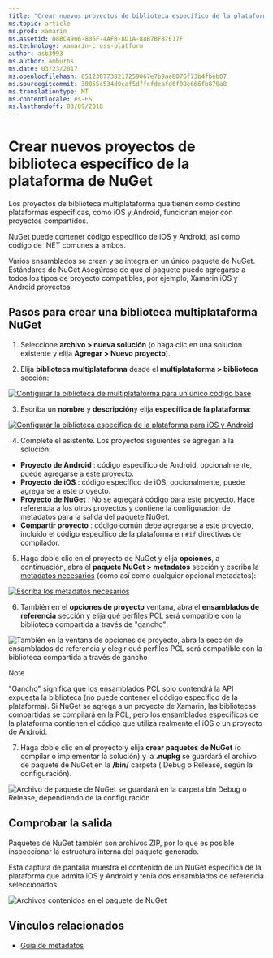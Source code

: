 ```yaml
---
title: "Crear nuevos proyectos de biblioteca específico de la plataforma de NuGet"
ms.topic: article
ms.prod: xamarin
ms.assetid: D8BC4906-805F-4AFB-8D1A-88B7BF87E17F
ms.technology: xamarin-cross-platform
author: asb3993
ms.author: amburns
ms.date: 03/23/2017
ms.openlocfilehash: 6512387738217259067e7b9ae8076f73b4fbeb07
ms.sourcegitcommit: 30055c534d9caf5dffcfdeafd6f08e666fb870a8
ms.translationtype: MT
ms.contentlocale: es-ES
ms.lasthandoff: 03/09/2018
---
```

# <a name="creating-new-platform-specific-library-projects-for-nuget"></a>Crear nuevos proyectos de biblioteca específico de la plataforma de NuGet

Los proyectos de biblioteca multiplataforma que tienen como destino plataformas específicas, como iOS y Android, funcionan mejor con proyectos compartidos.

NuGet puede contener código específico de iOS y Android, así como código de .NET comunes a ambos.

Varios ensamblados se crean y se integra en un único paquete de NuGet. Estándares de NuGet Asegúrese de que el paquete puede agregarse a todos los tipos de proyecto compatibles, por ejemplo, Xamarin iOS y Android proyectos.

## <a name="steps-to-create-a-cross-platform-library-nuget"></a>Pasos para crear una biblioteca multiplataforma NuGet

1. Seleccione **archivo > nueva solución** (o haga clic en una solución existente y elija **Agregar > Nuevo proyecto**).

2. Elija **biblioteca multiplataforma** desde el **multiplataforma > biblioteca** sección:

  [![](platform-specific-images/mulitplatform-library-sml.png "Configurar la biblioteca de multiplataforma para un único código base")](platform-specific-images/multiplatform-library.png#lightbox)

3. Escriba un **nombre** y **descripción**y elija **específica de la plataforma**:

  [![](platform-specific-images/specific-configure-sml.png "Configurar la biblioteca específica de la plataforma para iOS y Android")](platform-specific-images/specific-configure.png#lightbox)

4. Complete el asistente. Los proyectos siguientes se agregan a la solución:

  - **Proyecto de Android** : código específico de Android, opcionalmente, puede agregarse a este proyecto.
  - **Proyecto de iOS** : código específico de iOS, opcionalmente, puede agregarse a este proyecto.
  - **Proyecto de NuGet** : No se agregará código para este proyecto. Hace referencia a los otros proyectos y contiene la configuración de metadatos para la salida del paquete NuGet.
  - **Compartir proyecto** : código común debe agregarse a este proyecto, incluido el código específico de la plataforma en `#if` directivas de compilador.

5. Haga doble clic en el proyecto de NuGet y elija **opciones**, a continuación, abra el **paquete NuGet > metadatos** sección y escriba la [metadatos necesarios](~/cross-platform/app-fundamentals/nuget-multiplatform-libraries/metadata.md) (como así como cualquier opcional metadatos):

  [![](platform-specific-images/specific-metadata-sml.png "Escriba los metadatos necesarios")](platform-specific-images/specific-metadata.png#lightbox)

6. También en el **opciones de proyecto** ventana, abra el **ensamblados de referencia** sección y elija qué perfiles PCL será compatible con la biblioteca compartida a través de "gancho":

  ![](platform-specific-images/specific-reference-assemblies.png "También en la ventana de opciones de proyecto, abra la sección de ensamblados de referencia y elegir qué perfiles PCL será compatible con la biblioteca compartida a través de gancho")

  > [!NOTE]
> "Gancho" significa que los ensamblados PCL solo contendrá la API expuesta la biblioteca (no puede contener el código específico de la plataforma). Si NuGet se agrega a un proyecto de Xamarin, las bibliotecas compartidas se compilará en la PCL, pero los ensamblados específicos de la plataforma contienen el código que utiliza realmente el iOS o un proyecto de Android.

7. Haga doble clic en el proyecto y elija **crear paquetes de NuGet** (o compilar o implementar la solución) y la **.nupkg** se guardará el archivo de paquete de NuGet en la **/bin/** carpeta ( Debug o Release, según la configuración).

  ![](platform-specific-images/create-nuget-package.png "Archivo de paquete de NuGet se guardará en la carpeta bin Debug o Release, dependiendo de la configuración")


## <a name="verifying-the-output"></a>Comprobar la salida

Paquetes de NuGet también son archivos ZIP, por lo que es posible inspeccionar la estructura interna del paquete generado.

Esta captura de pantalla muestra el contenido de un NuGet específica de la plataforma que admita iOS y Android y tenía dos ensamblados de referencia seleccionados:

![](platform-specific-images/nuget-output.png "Archivos contenidos en el paquete de NuGet")


## <a name="related-links"></a>Vínculos relacionados

- [Guía de metadatos](~/cross-platform/app-fundamentals/nuget-multiplatform-libraries/metadata.md)
